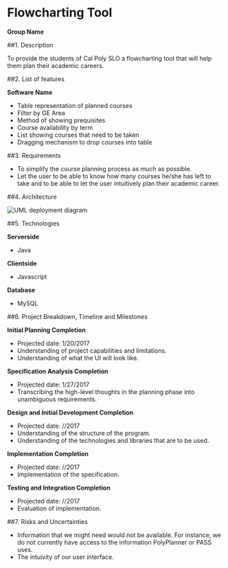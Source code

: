 # Flowcharting Tool
__Group Name__

##1. Description

To provide the students of Cal Poly SLO a flowcharting tool that will help them plan their academic careers.

##2.	List of features

__Software Name__
* Table representation of planned courses
* Filter by GE Area
* Method of showing prequisites
* Course availability by term
* List showing courses that need to be taken
* Dragging mechanism to drop courses into table

##3.	Requirements

* To simplify the course planning process as much as possible.
* Let the user to be able to know how many courses he/she has left to take and to be able to let the user intuitively plan their academic career.

##4.	Architecture

![UML deployment diagram](http://i.imgur.com/riwnsQg.png)

##5.	Technologies

__Serverside__
* Java

__Clientside__
* Javascript

__Database__
* MySQL

##6.	Project Breakdown, Timeline and Milestones

__Initial Planning Completion__
* Projected date: 1/20/2017
* Understanding of project capabilities and limitations.
* Understanding of what the UI will look like.

__Specification Analysis Completion__
* Projected date: 1/27/2017
* Transcribing the high-level thoughts in the planning phase into unambiguous requirements. 

__Design and Initial Development Completion__
* Projected date: //2017
* Understanding of the structure of the program.
* Understanding of the technologies and libraries that are to be used.

__Implementation Completion__
* Projected date: //2017
* Implementation of the specification.

__Testing and Integration Completion__
* Projected date: //2017
* Evaluation of implementation.


##7.	Risks and Uncertainties

* Information that we might need would not be available. For instance, we do not currently have access to the information PolyPlanner or PASS uses.
* The intuivity of our user interface.
